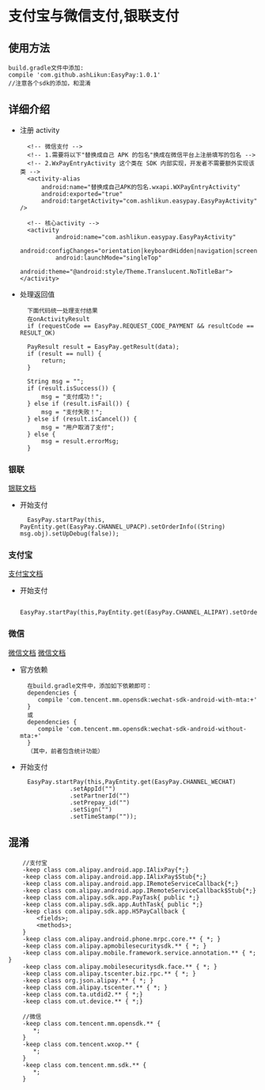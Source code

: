 # 支付宝与微信支付,银联支付
## 使用方法

    build.gradle文件中添加:
    compile 'com.github.ashLikun:EasyPay:1.0.1'
    //注意各个sdk的添加，和混淆

## 详细介绍
   
* 注册 activity  
    
        <!-- 微信支付 -->
        <!-- 1.需要将以下"替换成自己 APK 的包名"换成在微信平台上注册填写的包名 -->
        <!-- 2.WxPayEntryActivity 这个类在 SDK 内部实现，开发者不需要额外实现该类 -->
        <activity-alias
            android:name="替换成自己APK的包名.wxapi.WXPayEntryActivity"
            android:exported="true"
            android:targetActivity="com.ashlikun.easypay.EasyPayActivity" />
       
        <!-- 核心activity -->
        <activity
                android:name="com.ashlikun.easypay.EasyPayActivity"
                android:configChanges="orientation|keyboardHidden|navigation|screenSize"
                android:launchMode="singleTop"
                android:theme="@android:style/Theme.Translucent.NoTitleBar"></activity>
* 处理返回值

        下面代码统一处理支付结果
        在onActivityResult
        if (requestCode == EasyPay.REQUEST_CODE_PAYMENT && resultCode == RESULT_OK)
        
        PayResult result = EasyPay.getResult(data);
        if (result == null) {
            return;
        }
    
        String msg = "";
        if (result.isSuccess()) {
            msg = "支付成功！";
        } else if (result.isFail()) {
            msg = "支付失败！";
        } else if (result.isCancel()) {
            msg = "用户取消了支付";
        } else {
            msg = result.errorMsg;
        }
### 银联
[银联文档](https://open.unionpay.com/ajweb/help/file/techFile?productId=3)
* 开始支付

        EasyPay.startPay(this, PayEntity.get(EasyPay.CHANNEL_UPACP).setOrderInfo((String) msg.obj).setUpDebug(false));

### 支付宝
[支付宝文档](https://docs.open.alipay.com/204/105296/)
* 开始支付

        EasyPay.startPay(this,PayEntity.get(EasyPay.CHANNEL_ALIPAY).setOrderInfo("orderinfo"));

### 微信
[微信文档](https://pay.weixin.qq.com/wiki/doc/api/app/app.php?chapter=8_5)
[微信文档](https://open.weixin.qq.com/cgi-bin/showdocument?action=dir_list&t=resource/res_list&verify=1&id=open1419319167&token=&lang=zh_CN)

* 官方依赖

        在build.gradle文件中，添加如下依赖即可：
        dependencies {
           compile 'com.tencent.mm.opensdk:wechat-sdk-android-with-mta:+'
        }
        或
        dependencies {
           compile 'com.tencent.mm.opensdk:wechat-sdk-android-without-mta:+'
        }
        （其中，前者包含统计功能）

* 开始支付

        EasyPay.startPay(this,PayEntity.get(EasyPay.CHANNEL_WECHAT)
                    .setAppId("")
                    .setPartnerId("")
                    .setPrepay_id("")
                    .setSign("")
                    .setTimeStamp(""));

## 混淆
        //支付宝
        -keep class com.alipay.android.app.IAlixPay{*;}
        -keep class com.alipay.android.app.IAlixPay$Stub{*;}
        -keep class com.alipay.android.app.IRemoteServiceCallback{*;}
        -keep class com.alipay.android.app.IRemoteServiceCallback$Stub{*;}
        -keep class com.alipay.sdk.app.PayTask{ public *;}
        -keep class com.alipay.sdk.app.AuthTask{ public *;}
        -keep class com.alipay.sdk.app.H5PayCallback {
            <fields>;
            <methods>;
        }
        -keep class com.alipay.android.phone.mrpc.core.** { *; }
        -keep class com.alipay.apmobilesecuritysdk.** { *; }
        -keep class com.alipay.mobile.framework.service.annotation.** { *; }
        -keep class com.alipay.mobilesecuritysdk.face.** { *; }
        -keep class com.alipay.tscenter.biz.rpc.** { *; }
        -keep class org.json.alipay.** { *; }
        -keep class com.alipay.tscenter.** { *; }
        -keep class com.ta.utdid2.** { *;}
        -keep class com.ut.device.** { *;}

        //微信
        -keep class com.tencent.mm.opensdk.** {
           *;
        }
        -keep class com.tencent.wxop.** {
           *;
        }
        -keep class com.tencent.mm.sdk.** {
           *;
        }